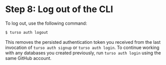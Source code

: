 # Step 8: Log out of the CLI

To log out, use the following command:

```bash
$ turso auth logout
```

This removes the persisted authentication token you received from the last
invocation of `turso auth signup` or `turso auth login`. To continue working
with any databases you created previously, run `turso auth login` using the same
GitHub account.
